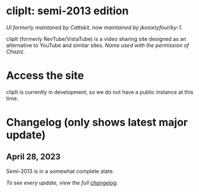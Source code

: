 # clipIt: semi-2013 edition
*UI formerly maintaned by Cattskit, now maintained by jkosixtyfour/ky-1.*

clipIt (formerly RevTube/VistaTube) is a video <!--(with audio uploading a feature that was going to be added)--> sharing site designed as an alternative to YouTube and similar sites.
*Name used with the permission of Chaziz.*
# Access the site 
<!--You can access RevTube at https://rev.yoretude.com.-->
<!--~~For the upcoming "Redux" layout, the link is: https://redst0ne.xyz/vistatuberedux~~ (Redux is cancelled)
For the current "skeuo" layout, the link is https://rev.yoretude.com.
-->
clipIt is currently in development, so we do not have a public instance at this time.
# Changelog (only shows latest major update)
## April 28, 2023
Semi-2013 is in a somewhat complete state.

*To see every update, view the full [changelog](https://github.com/cosmixcode/revtube/blob/semi-2013/changelog.md).*
